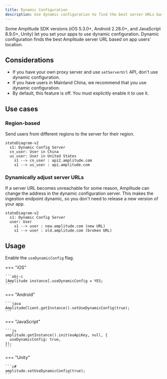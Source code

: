 ```yaml
---
title: Dynamic Configuration
description: Use dynamic configuration to find the best server URLs based on a user's location.
---
```



Some Amplitude SDK versions (iOS 5.3.0+, Android 2.28.0+, and JavaScript 8.9.0+, Unity) let you set your apps to use dynamic configuration.
 Dynamic configuration finds the best Amplitude server URL based on app users' location.

## Considerations

- If you have your own proxy server and use `setServerUrl` API, don't use dynamic configuration.
- If you have users in Mainland China, we recommend that you use dynamic configuration.
- By default, this feature is off. You must explicitly enable it to use it.

## Use cases

### Region-based

Send users from different regions to the server for their region.

``` mermaid
stateDiagram-v2
  s1: Dynamic Config Server
  cn_user: User in China
  us_user: User in United States
    s1 --> cn_user : api2.amplitude.com
    s1 --> us_user : api.amplitude.com

```

### Dynamically adjust server URLs

If a server URL becomes unreachable for some reason, Amplitude can change the address in the dynamic configuration server.
 This makes the ingestion endpoint dynamic, so you don't need to release a new version of your app.

``` mermaid
stateDiagram-v2
  s1: Dynamic Config Server
  user: User
    s1 --> user : new.amplitude.com (new URL)
    s1 --> user : old.amplitude.com (broken URL)
```

## Usage

Enable the `useDynamicConfig` flag.

=== "iOS"

    ```obj-c
    [Amplitude instance].useDynamicConfig = YES;
    ```

=== "Android"

    ```java
    AmplitudeClient.getInstance().setUseDynamicConfig(true);
    ```

=== "JavaScript"

    ```js
    amplitude.getInstance().init(euApiKey, null, {
      useDynamicConfig: true,
    });
    ```

=== "Unity"

    ```c#
    amplitude.setUseDynamicConfig(true);
    ```
